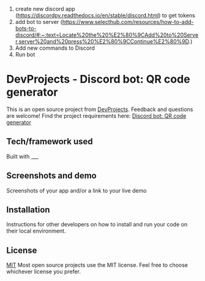 1. create new discord app (https://discordpy.readthedocs.io/en/stable/discord.html) to get tokens
2. add bot to server (https://www.selecthub.com/resources/how-to-add-bots-to-discord/#:~:text=Locate%20the%20%E2%80%9CAdd%20to%20Server,server%20and%20press%20%E2%80%9CContinue%E2%80%9D.)
3. Add new commands to Discord
4. Run bot

# DevProjects - Discord bot: QR code generator

This is an open source project from [DevProjects](http://www.codementor.io/projects). Feedback and questions are welcome!
Find the project requirements here: [Discord bot: QR code generator](https://www.codementor.io/projects/tool/discord-bot-qr-code-generator-cgkm8b16qf)

## Tech/framework used
Built with ___

## Screenshots and demo
Screenshots of your app and/or a link to your live demo

## Installation
Instructions for other developers on how to install and run your code on their local environment.

## License
[MIT](https://choosealicense.com/licenses/mit/)
Most open source projects use the MIT license. Feel free to choose whichever license you prefer.
